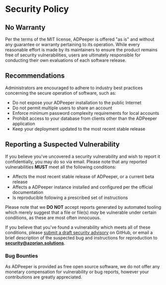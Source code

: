 # Security Policy

## No Warranty

Per the terms of the MIT license, ADPeeper is offered "as is" and without any guarantee or warranty pertaining to its operation. While every reasonable effort is made by its maintainers to ensure the product remains free of security vulnerabilities, users are ultimately responsible for conducting their own evaluations of each software release.

## Recommendations

Administrators are encouraged to adhere to industry best practices concerning the secure operation of software, such as:

* Do not expose your ADPeeper installation to the public Internet
* Do not permit multiple users to share an account
* Enforce minimum password complexity requirements for local accounts
* Prohibit access to your database from clients other than the ADPeeper application
* Keep your deployment updated to the most recent stable release

## Reporting a Suspected Vulnerability

If you believe you've uncovered a security vulnerability and wish to report it confidentially, you may do so via email. Please note that any reported vulnerabilities **MUST** meet all the following conditions:

* Affects the most recent stable release of ADPeeper, or a current beta release
* Affects a ADPeeper instance installed and configured per the official documentation
* Is reproducible following a prescribed set of instructions

Please note that we **DO NOT** accept reports generated by automated tooling which merely suggest that a file or file(s) _may_ be vulnerable under certain conditions, as these are most often innocuous.

If you believe that you've found a vulnerability which meets all of these conditions, please [submit a draft security advisory](https://github.com/AzorianSolutions/adpeeper/security/advisories/new) on GitHub, or email a brief description of the suspected bug and instructions for reproduction to **security@azorian.solutions**.

### Bug Bounties

As ADPeeper is provided as free open source software, we do not offer any monetary compensation for vulnerability or bug reports, however your contributions are greatly appreciated.